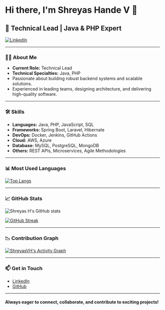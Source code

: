 # Hi there, I'm Shreyas Hande V 👋

## 🚀 Technical Lead | Java & PHP Expert

[![LinkedIn](https://img.shields.io/badge/-Shreyas%20H-blue?style=flat-square&logo=Linkedin&logoColor=white&link=https://www.linkedin.com/in/shreyas-h-7b4982111/)](https://www.linkedin.com/in/shreyas-h-7b4982111/)

---

### 👨‍💻 About Me

- **Current Role:** Technical Lead
- **Technical Specialties:** Java, PHP
- Passionate about building robust backend systems and scalable solutions.
- Experienced in leading teams, designing architecture, and delivering high-quality software.

---

### 🛠️ Skills

- **Languages:** Java, PHP, JavaScript, SQL
- **Frameworks:** Spring Boot, Laravel, Hibernate
- **DevOps:** Docker, Jenkins, GitHub Actions
- **Cloud:** AWS, Azure
- **Database:** MySQL, PostgreSQL, MongoDB
- **Others:** REST APIs, Microservices, Agile Methodologies

---

### 📊 Most Used Languages

[![Top Langs](https://github-readme-stats.vercel.app/api/top-langs/?username=ShreyasVH&layout=compact&theme=default)](https://github.com/anuraghazra/github-readme-stats)

---

### 📈 GitHub Stats

![Shreyas H's GitHub stats](https://github-readme-stats.vercel.app/api?username=ShreyasVH&show_icons=true&theme=default)

[![GitHub Streak](https://streak-stats.demolab.com?user=ShreyasVH&theme=default)](https://git.io/streak-stats)

---

### 📉 Contribution Graph

[![ShreyasVH's Activity Graph](https://github-readme-activity-graph.vercel.app/graph?username=ShreyasVH&theme=github-compact)](https://github.com/ashutosh00710/github-readme-activity-graph)

---

### 📫 Get in Touch

- [LinkedIn](https://www.linkedin.com/in/shreyas-h-7b4982111/)
- [GitHub](https://github.com/ShreyasVH)

---

#### Always eager to connect, collaborate, and contribute to exciting projects!
